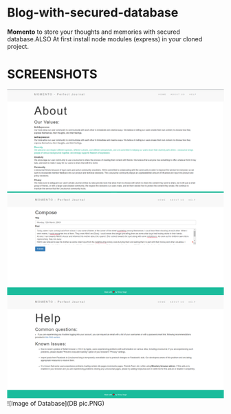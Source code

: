 # Blog-with-secured-database
**Momento** to store your thoughts and memories with secured database.ALSO
At first install node modules (express) in your cloned project.
# SCREENSHOTS


![Image of about route](about.PNG)
![Image of compose route](compose.PNG)
![Image of help route](help.PNG)
![Image of Database](DB pic.PNG)
